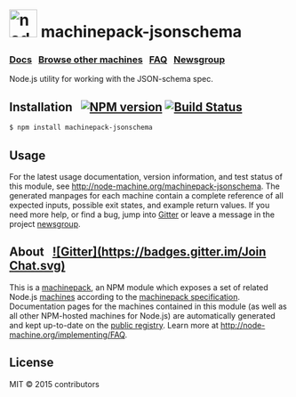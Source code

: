 <h1>
  <a href="http://node-machine.org" title="Node-Machine public registry"><img alt="node-machine logo" title="Node-Machine Project" src="http://node-machine.org/images/machine-anthropomorph-for-white-bg.png" width="50" /></a>
  machinepack-jsonschema
</h1>

### [Docs](http://node-machine.org/machinepack-jsonschema) &nbsp; [Browse other machines](http://node-machine.org/machinepacks) &nbsp;  [FAQ](http://node-machine.org/implementing/FAQ)  &nbsp;  [Newsgroup](https://groups.google.com/forum/?hl=en#!forum/node-machine)

Node.js utility for working with the JSON-schema spec.


## Installation &nbsp; [![NPM version](https://badge.fury.io/js/machinepack-jsonschema.svg)](http://badge.fury.io/js/machinepack-jsonschema) [![Build Status](https://travis-ci.org/mikermcneil/machinepack-jsonschema.png?branch=master)](https://travis-ci.org/mikermcneil/machinepack-jsonschema)

```sh
$ npm install machinepack-jsonschema
```

## Usage

For the latest usage documentation, version information, and test status of this module, see <a href="http://node-machine.org/machinepack-jsonschema" title="Node.js utility for working with the JSON-schema spec. (for node.js)">http://node-machine.org/machinepack-jsonschema</a>.  The generated manpages for each machine contain a complete reference of all expected inputs, possible exit states, and example return values.  If you need more help, or find a bug, jump into [Gitter](https://gitter.im/node-machine/general) or leave a message in the project [newsgroup](https://groups.google.com/forum/?hl=en#!forum/node-machine).

## About  &nbsp; [![Gitter](https://badges.gitter.im/Join Chat.svg)](https://gitter.im/node-machine/general?utm_source=badge&utm_medium=badge&utm_campaign=pr-badge&utm_content=badge)

This is a [machinepack](http://node-machine.org/machinepacks), an NPM module which exposes a set of related Node.js [machines](http://node-machine.org/spec/machine) according to the [machinepack specification](http://node-machine.org/spec/machinepack).
Documentation pages for the machines contained in this module (as well as all other NPM-hosted machines for Node.js) are automatically generated and kept up-to-date on the <a href="http://node-machine.org" title="Public machine registry for Node.js">public registry</a>.
Learn more at <a href="http://node-machine.org/implementing/FAQ" title="Machine Project FAQ (for implementors)">http://node-machine.org/implementing/FAQ</a>.

## License

MIT &copy; 2015 contributors

